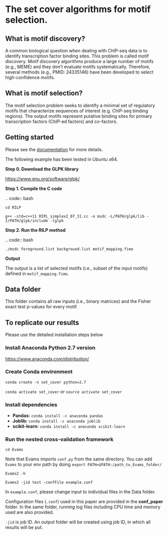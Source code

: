 # The set cover algorithms for motif selection.

## What is motif discovery?

A common biological question when dealing with ChIP-seq data is to identify transcription factor binding sites. This problem is called motif discovery. Motif discovery algorithms produce a large number of motifs (e.g., MEME) and they don’t evaluate motifs systematically. Therefore, several methods (e.g., PMID: 24335146) have been developed to select high-confidence motifs. 

## What is motif selection?

The motif selection problem seeks to identify a minimal set of regulatory motifs that characterize sequences of interest (e.g. ChIP-seq binding regions). The output motifs represent putative binding sites for primary transcription factors (ChIP-ed factors) and co-factors.

## Getting started

Please see the [documentation](https://set-cover-tools.readthedocs.io/en/latest/index.html) for more details.

The following example has been tested in Ubuntu x64.

**Step 0. Download the GLPK library**

https://www.gnu.org/software/glpk/

**Step 1. Compile the C code**

.. code:: bash

	cd RILP

	g++ -std=c++11 RIPL_simplex2_07_31.cc -o msdc -L/PATH/glpk/lib -I/PATH/glpk/include -lglpk

**Step 2. Run the RILP method**

.. code:: bash

	./msdc foreground.list background.list motif_mapping.fimo

**Output**

The output is a list of selected motifs (i.e., subset of the input motifs) defined in `motif_mapping.fimo`.

## Data folder

This folder contains all raw inputs (i.e., binary matrices) and the Fisher exact test p-values for every motif.

## To replicate our results

Please use the detailed installation steps below

### **Install Anaconda Python 2.7 version**

https://www.anaconda.com/distribution/

### **Create Conda environment**

`conda create -n set_cover python=2.7`

`conda activate set_cover` or `source activate set_cover`

### **Install dependencies**

* **Pandas:** `conda install -c anaconda pandas`
* **Joblib:** `conda install -c anaconda joblib`
* **scikit-learn:** `conda install -c anaconda scikit-learn`

### **Run the nested cross-validation framework**

`cd Evams`

Note that Evams imports `conf.py` from the same directory. You can add `Evams` to your env path by doing `export PATH=$PATH:/path_to_Evams_folder/`

`Evams2 -h`

`Evams2 -jid test -confFile example.conf`

In `example.conf`, please change input to individual files in the Data folder.

Configuration files (`.conf`) used in this paper are provided in the **conf_paper** folder. In the same folder, running log files including CPU time and memory used are also provided.

`-jid` is job ID. An output folder will be created using job ID, in which all results will be put.












